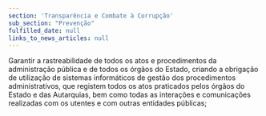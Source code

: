 ```yaml
---
section: 'Transparência e Combate à Corrupção'
sub_section: "Prevenção"
fulfilled_date: null
links_to_news_articles: null
---
```


Garantir a rastreabilidade de todos os atos e procedimentos da administração pública e de todos os órgãos do Estado, criando a obrigação de utilização de sistemas informáticos de gestão dos procedimentos administrativos, que registem todos os atos praticados pelos órgãos do Estado e das Autarquias, bem como todas as interações e comunicações realizadas com os utentes e com outras entidades públicas;